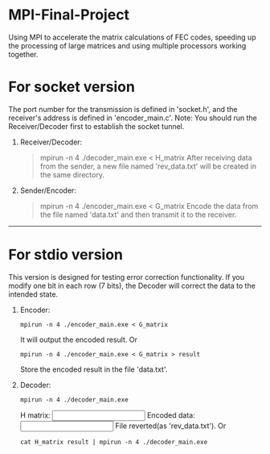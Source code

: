 # MPI-Final-Project
Using MPI to accelerate the matrix calculations of FEC codes, speeding up the processing of large matrices and using multiple processors working together.

# For socket version
The port number for the transmission is defined in 'socket.h', and the receiver's address is defined in 'encoder_main.c'.
Note: You should run the Receiver/Decoder first to establish the socket tunnel.

1. Receiver/Decoder:
    > mpirun -n 4 ./decoder_main.exe < H_matrix
    After receiving data from the sender, a new file named 'rev_data.txt' will be created in the same directory.

2. Sender/Encoder:
    > mpirun -n 4 ./encoder_main.exe < G_matrix
    Encode the data from the file named 'data.txt' and then transmit it to the receiver.

---------------------------------------------------------------------------------------------------------------------
# For stdio version
This version is designed for testing error correction functionality. 
If you modify one bit in each row (7 bits), the Decoder will correct the data to the intended state.
1. Encoder:
    ```
    mpirun -n 4 ./encoder_main.exe < G_matrix
    ```
      It will output the encoded result.
    Or
    ```
    mpirun -n 4 ./encoder_main.exe < G_matrix > result
    ```
      Store the encoded result in the file 'data.txt'.

3. Decoder:
    ```
    mpirun -n 4 ./decoder_main.exe
    ```
      H matrix:
        <input H matrix>
      Encoded data:
        <input the output of encoder>
      File reverted(as 'rev_data.txt').
    Or
    ```
    cat H_matrix result | mpirun -n 4 ./decoder_main.exe
    ```
